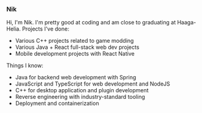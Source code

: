 ### Nik

Hi, I'm Nik. I'm pretty good at coding and am close to graduating at Haaga-Helia.
Projects I've done:
- Various C++ projects related to game modding
- Various Java + React full-stack web dev projects
- Mobile development projects with React Native

Things I know:

- Java for backend web development with Spring
- JavaScript and TypeScript for web development and NodeJS
- C++ for desktop application and plugin development
- Reverse engineering with industry-standard tooling
- Deployment and containerization